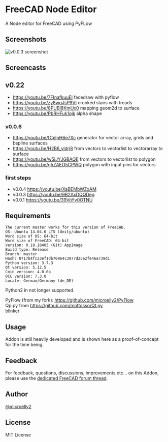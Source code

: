 # FreeCAD Node Editor
A Node editor for FreeCAD using PyFLow

## Screenshots
![v0.0.3 screenshot](https://user-images.githubusercontent.com/4140247/60964703-fd265580-a2e1-11e9-906b-7dd91a754785.png)

## Screencasts

## v0.22

  - https://youtu.be/7FInafkuuEI facedraw with pyflow
  - https://youtu.be/zy8wqJsP9VI crooked stairs with treads
  - https://youtu.be/8PUBl8KmUx0 mapping geom2d to surface
  - https://youtu.be/PbRHFuk1ojk alpha shape

### v0.0.6

  - https://youtu.be/fCelpH6e7Xc generator for vector array, grids and bspline surfaces
  - https://youtu.be/H2B6_yldrj8 from  vectors to vectorlist to vectorarray to surface
  - https://youtu.be/w5iJYJGBAQE from vectors to vectorlist to polygon
  - https://youtu.be/g5ZAEO5CPWQ polygon with input pins for vectors 

### first steps

  - v0.0.4  https://youtu.be/XaBEMbWZxAM
  - v0.0.3  https://youtu.be/9B2AxDQQDeg  
  - v0.0.1  https://youtu.be/39VoYv0OTNU  

## Requirements

    The current master works for this version of FreeCAD.
    OS: Ubuntu 14.04.6 LTS (Unity/ubuntu)
    Word size of OS: 64-bit
    Word size of FreeCAD: 64-bit
    Version: 0.19.18403 (Git) AppImage
    Build type: Release
    Branch: master
    Hash: 0717b4fc23ef1db70964c3977d25e2fe46a739d1
    Python version: 3.7.3
    Qt version: 5.12.5
    Coin version: 4.0.0a
    OCC version: 7.3.0
    Locale: German/Germany (de_DE)

Python2 in not longer supported.


PyFlow (from my fork): https://github.com/microelly2/PyFlow  
Qp.py from https://github.com/mottosso/Qt.py  
blinker  

## Usage
Addon is still heavily developed and is shown here as a proof-of-concept for the time being.  

## Feedback
For feedback, questions, discussions, improvements etc... on this Addon, please use the [dedicated FreeCAD forum thread](https://forum.freecadweb.org/viewtopic.php?f=8&t=36299).

## Author
[@microelly2](https://github.com/microelly2)  

## License
MIT License
